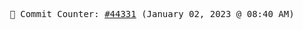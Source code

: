 <p align="center">
    <samp>
        📮 Commit Counter: <a href="https://github.com/Javascript-void0/Javascript-void0/commits/main">#44331</a> (January 02, 2023 @ 08:40 AM)
    </samp>
</p>